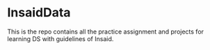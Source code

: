 # InsaidData
This is the repo contains all the practice assignment and projects for learning DS with guidelines of Insaid.
